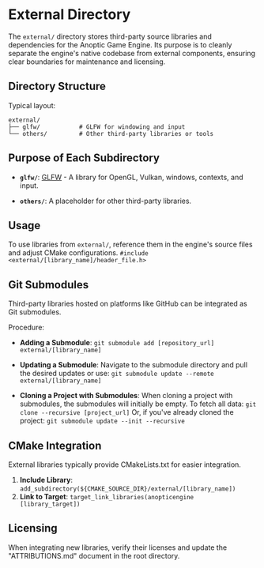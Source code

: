 # External Directory

The `external/` directory stores third-party source libraries and dependencies for the Anoptic Game Engine. Its purpose is to cleanly separate the engine's native codebase from external components, ensuring clear boundaries for maintenance and licensing.

## Directory Structure

Typical layout:
```
external/
├── glfw/           # GLFW for windowing and input
└── others/         # Other third-party libraries or tools
```

## Purpose of Each Subdirectory

- **`glfw/`**: [GLFW](https://www.glfw.org/) - A library for OpenGL, Vulkan, windows, contexts, and input.

- **`others/`**: A placeholder for other third-party libraries.

## Usage

To use libraries from `external/`, reference them in the engine's source files and adjust CMake configurations.
  ``#include <external/[library_name]/header_file.h>``


## Git Submodules

Third-party libraries hosted on platforms like GitHub can be integrated as Git submodules. 

Procedure:
- **Adding a Submodule**:
  ``git submodule add [repository_url] external/[library_name]``

- **Updating a Submodule**:
  Navigate to the submodule directory and pull the desired updates or use:
  ``git submodule update --remote external/[library_name]``

- **Cloning a Project with Submodules**:
  When cloning a project with submodules, the submodules will initially be empty. To fetch all data:
  ``git clone --recursive [project_url]``
  Or, if you've already cloned the project:
  ``git submodule update --init --recursive``

## CMake Integration

External libraries typically provide CMakeLists.txt for easier integration.

1. **Include Library**:
  `add_subdirectory(${CMAKE_SOURCE_DIR}/external/[library_name])`
2. **Link to Target**:
  `target_link_libraries(anopticengine [library_target])`

## Licensing

When integrating new libraries, verify their licenses and update the "ATTRIBUTIONS.md" document in the root directory.